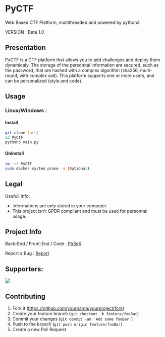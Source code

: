 # PyCTF
Web Based CTF Platform, multithreaded and powered by python3

VERSION : Beta 1.0

## Presentation

PyCTF is a CTF platform that allows you to add challenges and deploy them dynamicaly. The storage of the personnal information are secured, such as the password, that are hashed with a complex algorithm (sha256, multi-round, with complex salt). This platform supports one or more users, and can be personalized (style and code).


## Usage

### Linux/Windows :

#### Install
```sh
git clone [url]
cd PyCTF
python3 main.py
```

#### Uninstall
```sh
rm -rf PyCTF
sudo docker system prune -a (Optional)
```


## Legal

Usefull Info:
* Informations are only stored in your computer.
* This project isn't GPDR compliant and must be used for personnal usage.

## Project Info

Back-End / Front-End / Code : [Ph3nX](https://github.com/Ph3nX-Z)

Report a Bug : [Report](https://github.com/Ph3nX-Z/PyCTF/blob/main/.github/ISSUE_TEMPLATE/bug_report.md)

## Supporters:
[![](https://reporoster.com/stars/dark/ph3nx-Z/PyCTF)](https://github.com/Ph3nX-Z/PyCTF/stargazers)

## Contributing

1. Fork it (<https://github.com/yourname/yourproject/fork>)
2. Create your feature branch (`git checkout -b feature/fooBar`)
3. Commit your changes (`git commit -am 'Add some fooBar'`)
4. Push to the branch (`git push origin feature/fooBar`)
5. Create a new Pull Request

